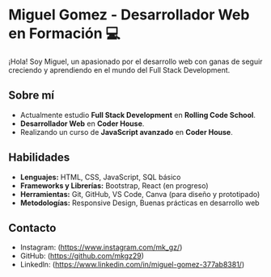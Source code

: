 # Miguel Gomez - Desarrollador Web en Formación 💻

¡Hola! Soy Miguel, un apasionado por el desarrollo web con ganas de seguir creciendo y aprendiendo en el mundo del Full Stack Development. 

## Sobre mí
- Actualmente estudio **Full Stack Development** en **Rolling Code School**.
- **Desarrollador Web** en **Coder House**.
- Realizando un curso de **JavaScript avanzado** en **Coder House**.


## Habilidades
- **Lenguajes:** HTML, CSS, JavaScript, SQL básico
- **Frameworks y Librerías:** Bootstrap, React (en progreso)
- **Herramientas:** Git, GitHub, VS Code, Canva (para diseño y prototipado)
- **Metodologías:** Responsive Design, Buenas prácticas en desarrollo web



## Contacto
- Instagram: (https://www.instagram.com/mk_gz/)
- GitHub: (https://github.com/mkgz29)
- Linkedln: (https://www.linkedin.com/in/miguel-gomez-377ab8381/)

